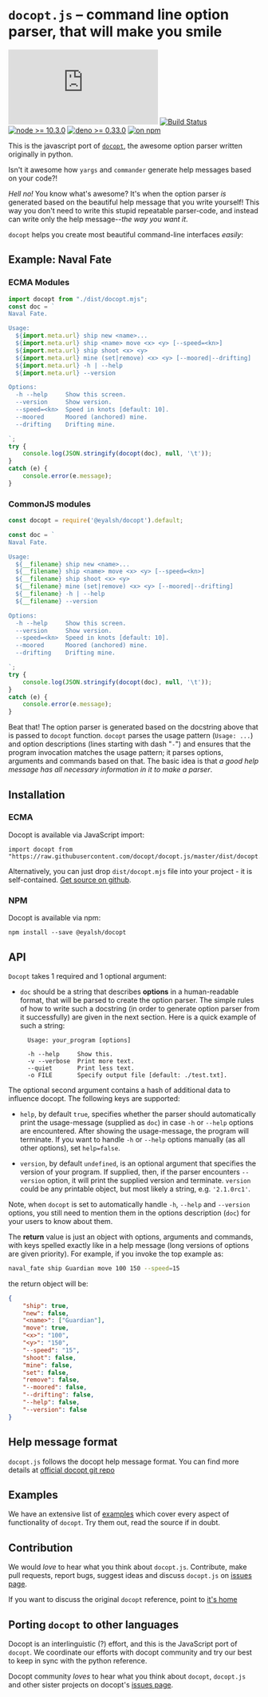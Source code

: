# `docopt.js` – command line option parser, that will make you smile
[![docopt.js v1.0.0](https://img.shields.io/github/package-json/v/Eyal-Shalev/docopt.js?label=docopt.js)](https://github.com)
[![Build Status](https://travis-ci.org/eyal-shalev/docopt.js.svg?branch=master)](https://travis-ci.org/Eyal-Shalev/docopt.js)
[![node >= 10.3.0](https://img.shields.io/badge/node-%3E%3D%2010.3.0-brightgreen)](https://nodejs.org/)
[![deno >= 0.33.0](https://img.shields.io/badge/deno-%3E%3D0.33.0-black)](https://deno.land/)
[![on npm](https://img.shields.io/npm/dw/@eyalsh/docopt)](https://npmjs.com/package/@eyalsh/docopt)

This is the javascript port of [`docopt`](https://github.com/docopt/docopt),
the awesome option parser written originally in python.

Isn't it awesome how `yargs` and `commander` generate help messages
based on your code?!

*Hell no!*  You know what's awesome?  It's when the option parser *is* generated
based on the beautiful help message that you write yourself!  This way
you don't need to write this stupid repeatable parser-code, and instead can
write only the help message--*the way you want it*.

`docopt` helps you create most beautiful command-line interfaces *easily*:

## Example: Naval Fate

### ECMA Modules
```javascript
import docopt from "./dist/docopt.mjs";
const doc = `
Naval Fate.

Usage:
  ${import.meta.url} ship new <name>...
  ${import.meta.url} ship <name> move <x> <y> [--speed=<kn>]
  ${import.meta.url} ship shoot <x> <y>
  ${import.meta.url} mine (set|remove) <x> <y> [--moored|--drifting]
  ${import.meta.url} -h | --help
  ${import.meta.url} --version

Options:
  -h --help     Show this screen.
  --version     Show version.
  --speed=<kn>  Speed in knots [default: 10].
  --moored      Moored (anchored) mine.
  --drifting    Drifting mine.

`;
try {
    console.log(JSON.stringify(docopt(doc), null, '\t'));
}
catch (e) {
    console.error(e.message);
}
```

### CommonJS modules
```javascript
const docopt = require('@eyalsh/docopt').default;

const doc = `
Naval Fate.

Usage:
  ${__filename} ship new <name>...
  ${__filename} ship <name> move <x> <y> [--speed=<kn>]
  ${__filename} ship shoot <x> <y>
  ${__filename} mine (set|remove) <x> <y> [--moored|--drifting]
  ${__filename} -h | --help
  ${__filename} --version

Options:
  -h --help     Show this screen.
  --version     Show version.
  --speed=<kn>  Speed in knots [default: 10].
  --moored      Moored (anchored) mine.
  --drifting    Drifting mine.

`;
try {
    console.log(JSON.stringify(docopt(doc), null, '\t'));
}
catch (e) {
    console.error(e.message);
}
```

Beat that! The option parser is generated based on the docstring above that is
passed to `docopt` function.  `docopt` parses the usage pattern
(`Usage: ...`) and option descriptions (lines starting with dash "`-`") and
ensures that the program invocation matches the usage pattern; it parses
options, arguments and commands based on that. The basic idea is that
*a good help message has all necessary information in it to make a parser*.

## Installation

### ECMA
Docopt is available via JavaScript import:

    import docopt from "https://raw.githubusercontent.com/docopt/docopt.js/master/dist/docopt.mjs"

Alternatively, you can just drop `dist/docopt.mjs` file into your project - it is self-contained.
[Get source on github](http://github.com/eyal-shalev/docopt.js).

### NPM
Docopt is available via npm:

    npm install --save @eyalsh/docopt

## API

`Docopt` takes 1 required and 1 optional argument:

- `doc` should be a string that
describes **options** in a human-readable format, that will be parsed to create
the option parser.  The simple rules of how to write such a docstring
(in order to generate option parser from it successfully) are given in the next
section. Here is a quick example of such a string:

        Usage: your_program [options]

        -h --help     Show this.
        -v --verbose  Print more text.
        --quiet       Print less text.
        -o FILE       Specify output file [default: ./test.txt].


The optional second argument contains a hash of additional data to influence
docopt. The following keys are supported: 

- `help`, by default `true`, specifies whether the parser should automatically
print the usage-message (supplied as `doc`) in case `-h` or `--help` options
are encountered. After showing the usage-message, the program will terminate.
If you want to handle `-h` or `--help` options manually (as all other options),
set `help=false`.

- `version`, by default `undefined`, is an optional argument that specifies the
version of your program. If supplied, then, if the parser encounters
`--version` option, it will print the supplied version and terminate.
`version` could be any printable object, but most likely a string,
e.g. `'2.1.0rc1'`.

Note, when `docopt` is set to automatically handle `-h`, `--help` and
`--version` options, you still need to mention them in the options description
(`doc`) for your users to know about them.

The **return** value is just an object with options, arguments and commands,
with keys spelled exactly like in a help message
(long versions of options are given priority). For example, if you invoke
the top example as:
```sh
naval_fate ship Guardian move 100 150 --speed=15
```
the return object will be:

```json
{
    "ship": true,
    "new": false,
    "<name>": ["Guardian"],
    "move": true,
    "<x>": "100",
    "<y>": "150",
    "--speed": "15",
    "shoot": false,
    "mine": false,
    "set": false,
    "remove": false,
    "--moored": false,
    "--drifting": false,
    "--help": false,
    "--version": false
}
```

## Help message format

`docopt.js` follows the docopt help message format.
You can find more details at
[official docopt git repo](https://github.com/docopt/docopt#help-message-format)


## Examples

We have an extensive list of
[examples](https://github.com/docopt/docopt.js/tree/master/examples)
which cover every aspect of functionality of `docopt`.  Try them out,
read the source if in doubt.

## Contribution

We would *love* to hear what you think about `docopt.js`.
Contribute, make pull requests, report bugs, suggest ideas and discuss
`docopt.js` on
[issues page](http://github.com/eyal-shalev/docopt.js/issues).

If you want to discuss the original `docopt` reference,
point to [it's home](http://github.com/docopt/docopt)

## Porting `docopt` to other languages

Docopt is an interlinguistic (?) effort,
and this is the JavaScript port of `docopt`.
We coordinate our efforts with docopt community and try our best to
keep in sync with the python reference.

Docopt community *loves* to hear what you think about `docopt`, `docopt.js`
and other sister projects on docopt's
[issues page](http://github.com/docopt/docopt/issues).
